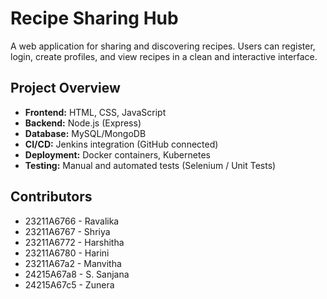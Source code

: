 # Recipe Sharing Hub

A web application for sharing and discovering recipes. Users can register, login, create profiles, and view recipes in a clean and interactive interface.


## Project Overview

- **Frontend:** HTML, CSS, JavaScript  
- **Backend:** Node.js (Express) 
- **Database:** MySQL/MongoDB   
- **CI/CD:** Jenkins integration (GitHub connected)  
- **Deployment:** Docker containers, Kubernetes  
- **Testing:** Manual and automated tests (Selenium / Unit Tests)  


## Contributors
- 23211A6766 - Ravalika
- 23211A6767 - Shriya
- 23211A6772 - Harshitha
- 23211A6780 - Harini
- 23211A67a2 - Manvitha
- 24215A67a8 - S. Sanjana
- 24215A67c5 - Zunera
